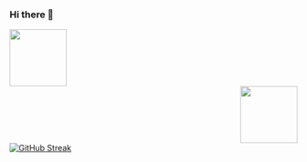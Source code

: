 ### Hi there 👋

<div id="header" align="start">
  <img src="https://media.giphy.com/media/M9gbBd9nbDrOTu1Mqx/giphy.gif" width="100"/>
</div>
<div id="header" align="end">
  <img src="https://img.shields.io/badge/LinkedIn-blue?logo=linkedin&logoColor=white&style=for-the-badge" width="100"/>
</div>
<a href="https://git.io/streak-stats"><img src="https://github-readme-streak-stats.herokuapp.com?user=Sergtl78&theme=dark&hide_border=%D0%9B%D0%9E%D0%96%D0%AC&locale=ru&mode=weekly&exclude_days=Sun" alt="GitHub Streak" /></a>

<!--

[![GitHub Streak](https://streak-stats.demolab.com/?user=Sergtl78)](https://git.io/streak-stats)

![Top Langs](https://github-readme-stats.vercel.app/api/top-langs/?username=anuraghazra&layout=compact)
**Sergtl78/Sergtl78** is a ✨ _special_ ✨ repository because its `README.md` (this file) appears on your GitHub profile.

Here are some ideas to get you started:

- 🔭 I’m currently working on ...
- 🌱 I’m currently learning ...
- 👯 I’m looking to collaborate on ...
- 🤔 I’m looking for help with ...
- 💬 Ask me about ...
- 📫 How to reach me: ...
- 😄 Pronouns: ...
- ⚡ Fun fact: ...
-->
